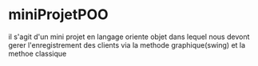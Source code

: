 # miniProjetPOO
il s'agit d'un mini projet en langage oriente objet dans lequel nous devont gerer l'enregistrement des clients via la methode graphique(swing) et la methoe classique 
